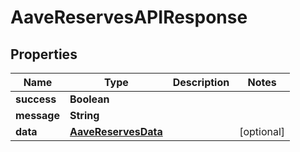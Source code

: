 # AaveReservesAPIResponse

## Properties

| Name        | Type                                        | Description | Notes       |
| ----------- | ------------------------------------------- | ----------- | ----------- |
| **success** | **Boolean**                                 |             |             |
| **message** | **String**                                  |             |             |
| **data**    | [**AaveReservesData**](aavereservesdata.md) |             | \[optional] |
